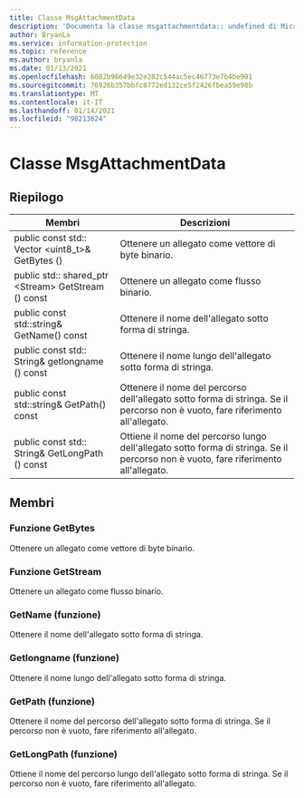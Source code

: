 ```yaml
---
title: Classe MsgAttachmentData
description: 'Documenta la classe msgattachmentdata:: undefined di Microsoft Information Protection (MIP) SDK.'
author: BryanLa
ms.service: information-protection
ms.topic: reference
ms.author: bryanla
ms.date: 01/13/2021
ms.openlocfilehash: 6082b96649e32e282c544ac5ec46773e7b4be901
ms.sourcegitcommit: 76926b357bbfc8772ed132ce5f2426fbea59e98b
ms.translationtype: MT
ms.contentlocale: it-IT
ms.lasthandoff: 01/14/2021
ms.locfileid: "98213624"
---
```

# <a name="class-msgattachmentdata"></a>Classe MsgAttachmentData 
  
## <a name="summary"></a>Riepilogo
 Membri                        | Descrizioni                                
--------------------------------|---------------------------------------------
public const std:: Vector \<uint8_t\>& GetBytes ()  |  Ottenere un allegato come vettore di byte binario.
public std:: shared_ptr \<Stream\> GetStream () const  |  Ottenere un allegato come flusso binario.
public const std::string& GetName() const  |  Ottenere il nome dell'allegato sotto forma di stringa.
public const std:: String& getlongname () const  |  Ottenere il nome lungo dell'allegato sotto forma di stringa.
public const std::string& GetPath() const  |  Ottenere il nome del percorso dell'allegato sotto forma di stringa. Se il percorso non è vuoto, fare riferimento all'allegato.
public const std:: String& GetLongPath () const  |  Ottiene il nome del percorso lungo dell'allegato sotto forma di stringa. Se il percorso non è vuoto, fare riferimento all'allegato.
  
## <a name="members"></a>Membri
  
### <a name="getbytes-function"></a>Funzione GetBytes
Ottenere un allegato come vettore di byte binario.
  
### <a name="getstream-function"></a>Funzione GetStream
Ottenere un allegato come flusso binario.
  
### <a name="getname-function"></a>GetName (funzione)
Ottenere il nome dell'allegato sotto forma di stringa.
  
### <a name="getlongname-function"></a>Getlongname (funzione)
Ottenere il nome lungo dell'allegato sotto forma di stringa.
  
### <a name="getpath-function"></a>GetPath (funzione)
Ottenere il nome del percorso dell'allegato sotto forma di stringa. Se il percorso non è vuoto, fare riferimento all'allegato.
  
### <a name="getlongpath-function"></a>GetLongPath (funzione)
Ottiene il nome del percorso lungo dell'allegato sotto forma di stringa. Se il percorso non è vuoto, fare riferimento all'allegato.
